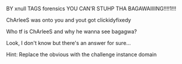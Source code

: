 BY	xnull
TAGS	forensics
YOU CAN'R STUHP THA BAGAWAIIIING!!!!1!!!

ChArleeS was onto you and yout got clickidyfixedy

Who tf is ChArleeS and why he wanna see bagagwa?

Look, I don't know but there's an answer for sure...

Hint: Replace the obvious with the challenge instance domain
